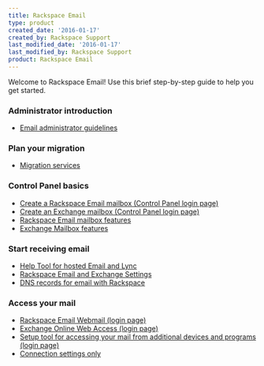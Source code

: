 ```yaml
---
title: Rackspace Email
type: product
created_date: '2016-01-17'
created_by: Rackspace Support
last_modified_date: '2016-01-17'
last_modified_by: Rackspace Support
product: Rackspace Email
---
```


Welcome to Rackspace Email! Use this brief step-by-step guide to help
you get started.

###  Administrator introduction

-   [Email administrator
    guidelines](/how-to/rackspace-responsibility-vs-admin-responsibility)

###  Plan your migration

-   [Migration
    services](/how-to/email-migration-services)

###  Control Panel basics

-   [Create a Rackspace Email mailbox (Control Panel
    login page)](https://cp.rackspace.com/EmailHosting/Mail/Mailboxes/List.aspx)
-   [Create an Exchange mailbox (Control Panel
    login page)](https://cp.rackspace.com/Exchange/Mail/Mailboxes/List.aspx)
-   [Rackspace Email mailbox
    features](/how-to/rackspace-email-mailbox-features)
-   [Exchange Mailbox
    features](/how-to/exchange-email-mailbox-features)

###  Start receiving email

-   [Help Tool for hosted Email and
    Lync](/how-to/help-tool-for-hosted-email-and-lync)
-   [Rackspace Email and Exchange
    Settings](/how-to/rackspace-email-and-exchange-settings)
-   [DNS records for email with
    Rackspace](/how-to/dns-records-for-email-with-rackspace%20)

###  Access your mail

-   [Rackspace Email Webmail
    (login page)](https://apps.rackspace.com/index.php)
-   [Exchange Online Web Access
    (login page)](https://apps.rackspace.com/index.php%20)
-   [Setup tool for accessing your mail from additional devices and
    programs (login page)](https://emailhelp.rackspace.com/)
-   [Connection settings
    only](/how-to/rackspace-email-and-hosted-exchange-settings)
